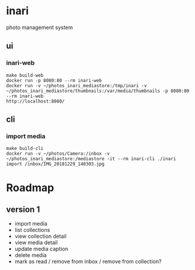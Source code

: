 # inari

photo management system

## ui

### inari-web

```
make build-web
docker run -p 8080:80 --rm inari-web
docker run -v ~/photos_inari_mediastore:/tmp/inari -v ~/photos_inari_mediastore/thumbnails:/var/media/thumbnails -p 8080:80 --rm inari-web
http://localhost:8080/
```

## cli

### import media

```
make build-cli
docker run -v ~/photos/Camera:/inbox -v ~/photos_inari_mediastore:/mediastore -it --rm inari-cli ./inari import /inbox/IMG_20181229_140303.jpg
```

# Roadmap

## version 1

- import media
- list collections
- view collection detail
- view media detail
- update media caption
- delete media
- mark as read / remove from inbox / remove from collection?
